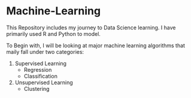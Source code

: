 # Machine-Learning
This Repository includes my journey to Data Science learning. I have primarily used R and Python to model. 

To Begin with, I will be looking at major machine learning algorithms that maily fall under two categories:
1. Supervised Learning
    + Regression
    + Classification
2. Unsupervised Learning
    + Clustering

